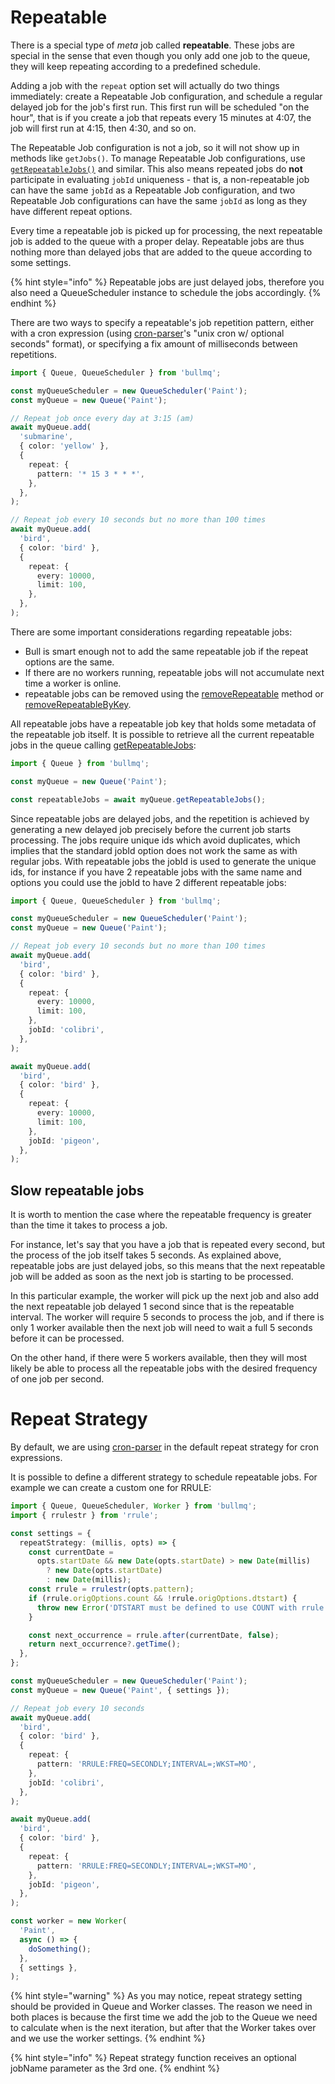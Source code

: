 # Repeatable

There is a special type of _meta_ job called **repeatable**. These jobs are special in the sense that even though you only add one job to the queue, they will keep repeating according to a predefined schedule.

Adding a job with the `repeat` option set will actually do two things immediately: create a Repeatable Job configuration,
and schedule a regular delayed job for the job's first run. This first run will be scheduled "on the hour", that is if you create
a job that repeats every 15 minutes at 4:07, the job will first run at 4:15, then 4:30, and so on.

The Repeatable Job configuration is not a job, so it will not show up in methods like `getJobs()`. To manage Repeatable Job
configurations, use [`getRepeatableJobs()`](https://api.docs.bullmq.io/classes/Queue.html#getRepeatableJobs) and similar. This also means repeated jobs do **not**
participate in evaluating `jobId` uniqueness - that is, a non-repeatable job can have the same `jobId` as a Repeatable Job
configuration, and two Repeatable Job configurations can have the same `jobId` as long as they have different repeat options.

Every time a repeatable job is picked up for processing, the next repeatable job is added to the queue with a proper delay. Repeatable jobs are thus nothing more than delayed jobs that are added to the queue according to some settings.

{% hint style="info" %}
Repeatable jobs are just delayed jobs, therefore you also need a QueueScheduler instance to schedule the jobs accordingly.
{% endhint %}

There are two ways to specify a repeatable's job repetition pattern, either with a cron expression \(using [cron-parser](https://www.npmjs.com/package/cron-parser)'s "unix cron w/ optional seconds" format\), or specifying a fix amount of milliseconds between repetitions.

```typescript
import { Queue, QueueScheduler } from 'bullmq';

const myQueueScheduler = new QueueScheduler('Paint');
const myQueue = new Queue('Paint');

// Repeat job once every day at 3:15 (am)
await myQueue.add(
  'submarine',
  { color: 'yellow' },
  {
    repeat: {
      pattern: '* 15 3 * * *',
    },
  },
);

// Repeat job every 10 seconds but no more than 100 times
await myQueue.add(
  'bird',
  { color: 'bird' },
  {
    repeat: {
      every: 10000,
      limit: 100,
    },
  },
);
```

There are some important considerations regarding repeatable jobs:

- Bull is smart enough not to add the same repeatable job if the repeat options are the same.
- If there are no workers running, repeatable jobs will not accumulate next time a worker is online.
- repeatable jobs can be removed using the [removeRepeatable](https://api.docs.bullmq.io/classes/Queue.html#removeRepeatable) method or [removeRepeatableByKey](https://api.docs.bullmq.io/classes/Queue.html#removeRepeatableByKey).

All repeatable jobs have a repeatable job key that holds some metadata of the repeatable job itself. It is possible to retrieve all the current repeatable jobs in the queue calling [getRepeatableJobs](https://api.docs.bullmq.io/classes/Queue.html#getRepeatableJobs):

```typescript
import { Queue } from 'bullmq';

const myQueue = new Queue('Paint');

const repeatableJobs = await myQueue.getRepeatableJobs();
```

Since repeatable jobs are delayed jobs, and the repetition is achieved by generating a new delayed job precisely before the current job starts processing. The jobs require unique ids which avoid duplicates, which implies that the standard jobId option does not work the same as with regular jobs. With repeatable jobs the jobId is used to generate the unique ids, for instance if you have 2 repeatable jobs with the same name and options you could use the jobId to have 2 different repeatable jobs:

```typescript
import { Queue, QueueScheduler } from 'bullmq';

const myQueueScheduler = new QueueScheduler('Paint');
const myQueue = new Queue('Paint');

// Repeat job every 10 seconds but no more than 100 times
await myQueue.add(
  'bird',
  { color: 'bird' },
  {
    repeat: {
      every: 10000,
      limit: 100,
    },
    jobId: 'colibri',
  },
);

await myQueue.add(
  'bird',
  { color: 'bird' },
  {
    repeat: {
      every: 10000,
      limit: 100,
    },
    jobId: 'pigeon',
  },
);
```

## Slow repeatable jobs

It is worth to mention the case where the repeatable frequency is greater than the time it takes to process a job.

For instance, let's say that you have a job that is repeated every second, but the process of the job itself takes 5 seconds. As explained above, repeatable jobs are just delayed jobs, so this means that the next repeatable job will be added as soon as the next job is starting to be processed.

In this particular example, the worker will pick up the next job and also add the next repeatable job delayed 1 second since that is the repeatable interval. The worker will require 5 seconds to process the job, and if there is only 1 worker available then the next job will need to wait a full 5 seconds before it can be processed.

On the other hand, if there were 5 workers available, then they will most likely be able to process all the repeatable jobs with the desired frequency of one job per second.

# Repeat Strategy

By default, we are using [cron-parser](https://www.npmjs.com/package/cron-parser) in the default repeat strategy for cron expressions.

It is possible to define a different strategy to schedule repeatable jobs. For example we can create a custom one for RRULE:

```typescript
import { Queue, QueueScheduler, Worker } from 'bullmq';
import { rrulestr } from 'rrule';

const settings = {
  repeatStrategy: (millis, opts) => {
    const currentDate =
      opts.startDate && new Date(opts.startDate) > new Date(millis)
        ? new Date(opts.startDate)
        : new Date(millis);
    const rrule = rrulestr(opts.pattern);
    if (rrule.origOptions.count && !rrule.origOptions.dtstart) {
      throw new Error('DTSTART must be defined to use COUNT with rrule');
    }

    const next_occurrence = rrule.after(currentDate, false);
    return next_occurrence?.getTime();
  },
};

const myQueueScheduler = new QueueScheduler('Paint');
const myQueue = new Queue('Paint', { settings });

// Repeat job every 10 seconds
await myQueue.add(
  'bird',
  { color: 'bird' },
  {
    repeat: {
      pattern: 'RRULE:FREQ=SECONDLY;INTERVAL=;WKST=MO',
    },
    jobId: 'colibri',
  },
);

await myQueue.add(
  'bird',
  { color: 'bird' },
  {
    repeat: {
      pattern: 'RRULE:FREQ=SECONDLY;INTERVAL=;WKST=MO',
    },
    jobId: 'pigeon',
  },
);

const worker = new Worker(
  'Paint',
  async () => {
    doSomething();
  },
  { settings },
);
```

{% hint style="warning" %}
As you may notice, repeat strategy setting should be provided in Queue and Worker classes. The reason we need in both places is because the first time we add the job to the Queue we need to calculate when is the next iteration, but after that the Worker takes over and we use the worker settings.
{% endhint %}

{% hint style="info" %}
Repeat strategy function receives an optional jobName parameter as the 3rd one.
{% endhint %}
